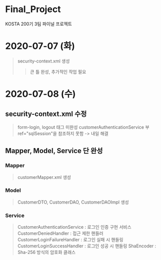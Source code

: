 # Final_Project
KOSTA 200기 3팀 파이널 프로젝트

# 2020-07-07 (화)
> security-context.xml 생성
> > 큰 틀 완성, 추가적인 작업 필요

# 2020-07-08 (수)
## security-context.xml 수정
> form-login, logout 태그 미완성
> customerAuthenticationService 부 ref="sqlSession"을 참조하지 못함 -> 내일 해결

## Mapper, Model, Service 단 완성
### Mapper
> customerMapper.xml 생성

### Model
> CustomerDTO, CustomerDAO, CustomerDAOImpl 생성

### Service
> CustomerAuthenticationService : 로그인 인증 구현 서비스
> CustomerDeniedHandler : 접근 제한 핸들러
> CustomerLoginFailureHandler : 로그인 실패 시 핸들링
> CustomerLoginSuccessHandler : 로그인 성공 시 핸들링
> ShaEncoder : Sha-256 방식의 암호화 클래스
